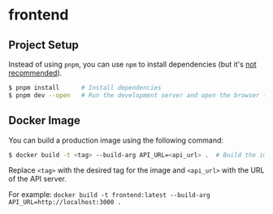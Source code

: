 # frontend

## Project Setup

Instead of using `pnpm`, you can use `npm` to install dependencies (but it's [not recommended](https://pnpm.io/pnpm-vs-npm)).

```bash
$ pnpm install      # Install dependencies
$ pnpm dev --open   # Run the development server and open the browser (skip --open to not open the browser)
```
## Docker Image

You can build a production image using the following command:

```bash
$ docker build -t <tag> --build-arg API_URL=<api_url> .  # Build the image (run this command in the frontend directory)
```

Replace `<tag>` with the desired tag for the image and `<api_url>` with the URL of the API server.

For example: `docker build -t frontend:latest --build-arg API_URL=http://localhost:3000 .`
